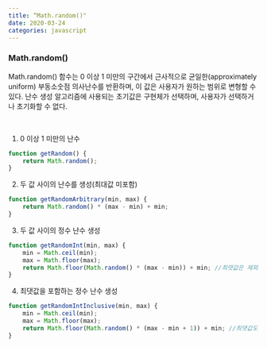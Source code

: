 ```yaml
---
title: “Math.random()"
date: 2020-03-24
categories: javascript
---
```


### Math.random()
Math.random() 함수는 0 이상 1 미만의 구간에서 근사적으로 균일한(approximately uniform) 부동소숫점 의사난수를 반환하며, 이 값은 사용자가 원하는 범위로 변형할 수 있다. 난수 생성 알고리즘에 사용되는 초기값은 구현체가 선택하며, 사용자가 선택하거나 초기화할 수 없다.

<br>

1. 0 이상 1 미만의 난수

```javascript
function getRandom() {
    return Math.random();
}
```

2. 두 값 사이의 난수를 생성(최대값 미포함)

```javascript
function getRandomArbitrary(min, max) {
    return Math.random() * (max - min) + min;
}
```

3. 두 값 사이의 정수 난수 생성

```javascript
function getRandomInt(min, max) {
    min = Math.ceil(min);
    max = Math.floor(max);
    return Math.floor(Math.random() * (max - min)) + min; //최댓값은 제외, 최솟값은 포함
}
```

4. 최댓값을 포함하는 정수 난수 생성

```javascript
function getRandomIntInclusive(min, max) {
    min = Math.ceil(min);
    max = Math.floor(max);
    return Math.floor(Math.random() * (max - min + 1)) + min; //최댓값도 포함, 최솟값도 포함
}
```